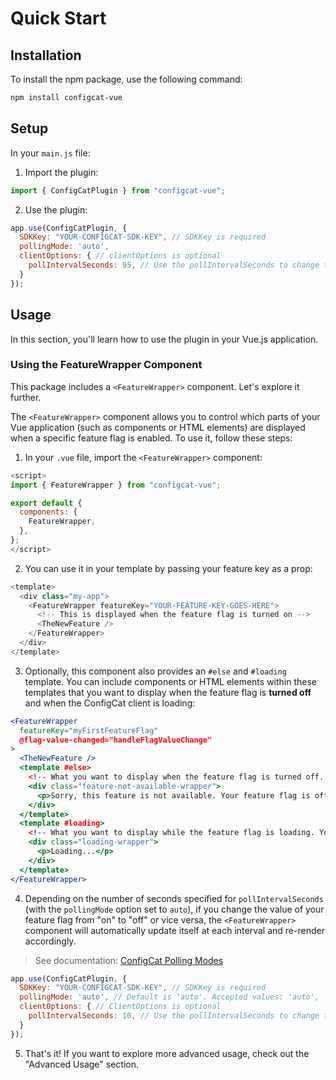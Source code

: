 # Quick Start

## Installation

To install the npm package, use the following command:

```sh
npm install configcat-vue
```

## Setup

In your `main.js` file:

1. Import the plugin:

```js
import { ConfigCatPlugin } from "configcat-vue";
```

2. Use the plugin:

```js
app.use(ConfigCatPlugin, {
  SDKKey: "YOUR-CONFIGCAT-SDK-KEY", // SDKKey is required
  pollingMode: 'auto',
  clientOptions: { // clientOptions is optional
    pollIntervalSeconds: 95, // Use the pollIntervalSeconds to change the polling interval (how often the ConfigCat SDK should download your feature flags and setting values from ConfigCat).
  }
});
```

## Usage

In this section, you'll learn how to use the plugin in your Vue.js application.

### Using the FeatureWrapper Component

This package includes a `<FeatureWrapper>` component. Let's explore it further.

The `<FeatureWrapper>` component allows you to control which parts of your Vue application (such as components or HTML elements) are displayed when a specific feature flag is enabled. To use it, follow these steps:

1. In your `.vue` file, import the `<FeatureWrapper>` component:

```js
<script>
import { FeatureWrapper } from "configcat-vue";

export default {
  components: {
    FeatureWrapper,
  },
};
</script>
```

2. You can use it in your template by passing your feature key as a prop:

```js
<template>
  <div class="my-app">
    <FeatureWrapper featureKey="YOUR-FEATURE-KEY-GOES-HERE">
      <!-- This is displayed when the feature flag is turned on -->
      <TheNewFeature />
    </FeatureWrapper>
  </div>
</template>
```

3. Optionally, this component also provides an `#else` and `#loading` template. You can include components or HTML elements within these templates that you want to display when the feature flag is **turned off** and when the ConfigCat client is loading:

```jsx
<FeatureWrapper
  featureKey="myFirstFeatureFlag"
  @flag-value-changed="handleFlagValueChange"
>
  <TheNewFeature />
  <template #else>
    <!-- What you want to display when the feature flag is turned off. You can add anything in this block, like HTML elements or other Vue components -->
    <div class="feature-not-available-wrapper">
      <p>Sorry, this feature is not available. Your feature flag is off.</p>
    </div>
  </template>
  <template #loading>
    <!-- What you want to display while the feature flag is loading. You can add anything in this block, like HTML elements or other Vue components -->
    <div class="loading-wrapper">
      <p>Loading...</p>
    </div>
  </template>
</FeatureWrapper>
```

4. Depending on the number of seconds specified for `pollIntervalSeconds` (with the `pollingMode` option set to `auto`), if you change the value of your feature flag from "on" to "off" or vice versa, the `<FeatureWrapper>` component will automatically update itself at each interval and re-render accordingly.

> See documentation: [ConfigCat Polling Modes](https://configcat.com/docs/sdk-reference/js/#polling-modes)

```js
app.use(ConfigCatPlugin, {
  SDKKey: "YOUR-CONFIGCAT-SDK-KEY", // SDKKey is required
  pollingMode: 'auto', // Default is 'auto'. Accepted values: 'auto', 'manual', 'lazy'. Learn more: [ConfigCat Polling Modes](https://configcat.com/docs/sdk-reference/js/#polling-modes)
  clientOptions: { // ClientOptions is optional
    pollIntervalSeconds: 10, // Use the pollIntervalSeconds to change the polling interval (how often the ConfigCat SDK should download your feature flags and setting values from ConfigCat).
  }
});
```

5. That's it! If you want to explore more advanced usage, check out the "Advanced Usage" section.
